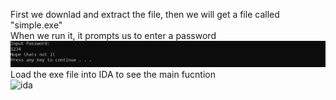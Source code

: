 First we downlad and extract the file, then we will get a file called "simple.exe"  
When we run it, it prompts us to enter a password  
![wrong](wrong.png)  
Load the exe file into IDA to see the main fucntion  
![ida](ida.png)
